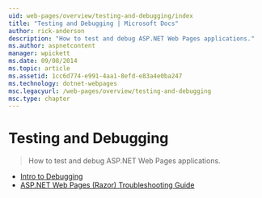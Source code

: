 ```yaml
---
uid: web-pages/overview/testing-and-debugging/index
title: "Testing and Debugging | Microsoft Docs"
author: rick-anderson
description: "How to test and debug ASP.NET Web Pages applications."
ms.author: aspnetcontent
manager: wpickett
ms.date: 09/08/2014
ms.topic: article
ms.assetid: 1cc6d774-e991-4aa1-8efd-e83a4e0ba247
ms.technology: dotnet-webpages
msc.legacyurl: /web-pages/overview/testing-and-debugging
msc.type: chapter
---
```

Testing and Debugging
====================
> How to test and debug ASP.NET Web Pages applications.


- [Intro to Debugging](introduction-to-debugging.md)
- [ASP.NET Web Pages (Razor) Troubleshooting Guide](aspnet-web-pages-razor-troubleshooting-guide.md)
